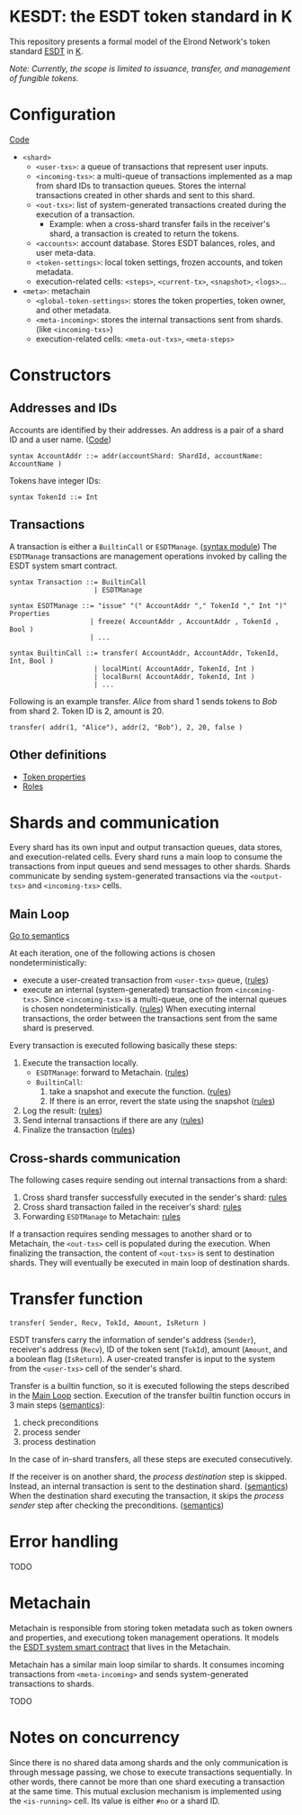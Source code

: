 # KESDT: the ESDT token standard in K

This repository presents a formal model of the Elrond Network's token standard [ESDT](https://docs.elrond.com/tokens/esdt-tokens/) in [K](https://kframework.org/). 

_Note: Currently, the scope is limited to issuance, transfer, and management of fungible tokens._

# Configuration

[Code](../configuration.md)

* `<shard>`
    * `<user-txs>`: a queue of transactions that represent user inputs. 
    * `<incoming-txs>`: a multi-queue of transactions implemented as a map from shard IDs to transaction queues. Stores the internal transactions created in other shards and sent to this shard.
    * `<out-txs>`: list of system-generated transactions created during the execution of a transaction. 
        * Example: when a cross-shard transfer fails in the receiver's shard, a transaction is created to return the tokens. 
    * `<accounts>`: account database. Stores ESDT balances, roles, and user meta-data.
    * `<token-settings>`: local token settings, frozen accounts, and token metadata.
    * execution-related cells: `<steps>`, `<current-tx>`, `<snapshot>`, `<logs>`...
* `<meta>`: metachain
    * `<global-token-settings>`: stores the token properties, token owner, and other metadata.
    * `<meta-incoming>`: stores the internal transactions sent from shards. (like `<incoming-txs>`)
    * execution-related cells: `<meta-out-txs>`, `<meta-steps>`


# Constructors

## Addresses and IDs

Accounts are identified by their addresses. An address is a pair of a shard ID and a user name. ([Code](../esdt-syntax.md#addresses-and-ids))

```k
syntax AccountAddr ::= addr(accountShard: ShardId, accountName: AccountName )
```

Tokens have integer IDs:

```k
syntax TokenId ::= Int
```

## Transactions

A transaction is either a `BuiltinCall` or `ESDTManage`. ([syntax module](../esdt-syntax.md#transactions)) The `ESDTManage` transactions are management operations invoked by calling the ESDT system smart contract. 

```k
syntax Transaction ::= BuiltinCall
                     | ESDTManage

syntax ESDTManage ::= "issue" "(" AccountAddr "," TokenId "," Int ")" Properties   
                    | freeze( AccountAddr , AccountAddr , TokenId , Bool )
                    | ...

syntax BuiltinCall ::= transfer( AccountAddr, AccountAddr, TokenId, Int, Bool )
                     | localMint( AccountAddr, TokenId, Int )
                     | localBurn( AccountAddr, TokenId, Int )
                     | ...
```

Following is an example transfer. _Alice_ from shard 1 sends tokens to _Bob_ from shard 2. Token ID is 2, amount is 20.

```k
transfer( addr(1, "Alice"), addr(2, "Bob"), 2, 20, false )
```

## Other definitions

* [Token properties](../esdt-syntax.md#token-properties)
* [Roles](../esdt-syntax.md#roles)


# Shards and communication

Every shard has its own input and output transaction queues, data stores, and execution-related cells. Every shard runs a main loop to consume the transactions from input queues and send messages to other shards. Shards communicate by sending system-generated transactions via the `<output-txs>` and `<incoming-txs>` cells. 

## Main Loop


[Go to semantics](../esdt.md#main-loop)

At each iteration, one of the following actions is chosen nondeterministically:

* execute a user-created transaction from `<user-txs>` queue, ([rules](../esdt.md#execute-a-user-action)) 
* execute an internal (system-generated) transaction from `<incoming-txs>`. Since `<incoming-txs>` is a multi-queue, one of the internal queues is chosen nondeterministically. ([rules](../esdt.md#execute-an-incoming-transaction)) When executing internal transactions, the order between the transactions sent from the same shard is preserved.

Every transaction is executed following basically these steps:

1. Execute the transaction locally.
    * `ESDTManage`: forward to Metachain. ([rules](../esdt.md#esdt-management-functions))
    * `BuiltinCall`: 
        1. take a snapshot and execute the function. ([rules](../builtin-functions.md#execute-builtin-functions))
        1. If there is an error, revert the state using the snapshot ([rules](../esdt.md#error-handling))
1. Log the result: ([rules](../esdt.md#finalize-transaction))
1. Send internal transactions if there are any ([rules](../esdt.md#sending-output-transactions))
1. Finalize the transaction ([rules](../esdt.md#cleanup))



## Cross-shards communication

The following cases require sending out internal transactions from a shard:

1. Cross shard transfer successfully executed in the sender's shard: [rules](../transfer.md#process-destination)
1. Cross shard transaction failed in the receiver's shard: [rules](../esdt.md#error-handling)
1. Forwarding `ESDTManage` to Metachain: [rules](../esdt.md#esdt-management-functions)

If a transaction requires sending messages to another shard or to Metachain, the `<out-txs>` cell is populated during the execution. When finalizing the transaction, the content of `<out-txs>` is sent to destination shards. They will eventually be executed in main loop of destination shards.

# Transfer function

```
transfer( Sender, Recv, TokId, Amount, IsReturn )
```
ESDT transfers carry the information of sender's address (`Sender`), receiver's address (`Recv`), ID of the token sent (`TokId`), amount (`Amount`, and a boolean flag (`IsReturn`). A user-created transfer is input to the system from the `<user-txs>` cell of the sender's shard. 

Transfer is a builtin function, so it is executed following the steps described in the [Main Loop](#main-loop) section. Execution of the transfer builtin function occurs in 3 main steps ([semantics](../transfer.md#esdt-transfer)):

1. check preconditions
1. process sender
1. process destination

In the case of in-shard transfers, all these steps are executed consecutively. 

If the receiver is on another shard, the _process destination_ step is skipped. Instead, an internal transaction is sent to the destination shard. ([semantics](../transfer.md#process-destination-at-sender-shard)) When the destination shard executing the transaction, it skips the _process sender_ step after checking the preconditions. ([semantics](../transfer.md#process-sender-at-destination-shard))

# Error handling

TODO 

# Metachain

Metachain is responsible from storing token metadata such as token owners and properties, and executiong token management operations. It models the [ESDT system smart contract](https://github.com/multiversx/mx-chain-go/blob/bcca886ce2ee9eb5fec9e1dddef1143fc6f6593e/vm/systemSmartContracts/esdt.go) that lives in the Metachain.

Metachain has a similar main loop similar to shards. It consumes incoming transactions from `<meta-incoming>` and sends system-generated transactions to shards.

TODO 


# Notes on concurrency

Since there is no shared data among shards and the only communication is through message passing, we chose to execute transactions sequentially. In other words, there cannot be more than one shard executing a transaction at the same time. This mutual exclusion mechanism is implemented using the `<is-running>` cell. Its value is either `#no` or a shard ID.
